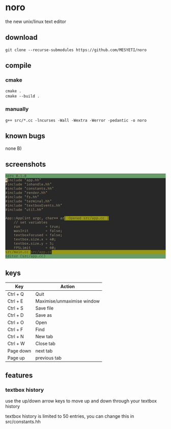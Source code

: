# noro
the new unix/linux text editor

## download
```
git clone --recurse-submodules https://github.com/MESYETI/noro
```

## compile
### cmake
```
cmake .
cmake --build .
```

### manually
```
g++ src/*.cc -lncurses -Wall -Wextra -Werror -pedantic -o noro
```

## known bugs
none B)

## screenshots
<img src="/pic/noro2.png">

## keys
| Key        | Action                     |
| ---------- | -------------------------- |
| Ctrl + Q   | Quit                       |
| Ctrl + E   | Maximise/unmaximise window |
| Ctrl + S   | Save file                  |
| Ctrl + D   | Save as                    |
| Ctrl + O   | Open                       |
| Ctrl + F   | Find                       |
| Ctrl + N   | New tab                    |
| Ctrl + W   | Close tab                  |
| Page down  | next tab                   |
| Page up    | previous tab               |

## features
### textbox history
use the up/down arrow keys to move up and down through your textbox history

textbox history is limited to 50 entries, you can change this in src/constants.hh
